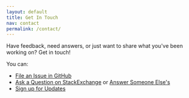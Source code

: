 ```yaml
---
layout: default
title: Get In Touch
nav: contact
permalink: /contact/
---
```




Have feedback, need answers, or just want to share what you've been working on?  Get in touch!  

You can:   

* [File an Issue in GitHub](https://github.com/18F/ED-Developer-Hub/issues)  
* [Ask a Question on StackExchange](https://opendata.stackexchange.com/questions/ask?tags=usedgov) or [Answer Someone Else's](http://opendata.stackexchange.com/questions/tagged/usedgov)  
* [Sign up for Updates](https://groups.google.com/forum/#!forum/dept-of-education-developer-updates)
  
